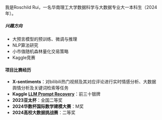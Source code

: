 我是Roschild Rui，一名华南理工大学数据科学与大数据专业大一本科生（2024年）。

##### 兴趣方向
- 大预言模型的预训练、微调与推理
- NLP算法研究
- 小市值随机森林量化交易策略
- Kaggle竞赛

#### 项目比赛经历
- **X-sentiments**：对bilibili热门视频及其对应评论进行实时情感分析、大数据舆情分析及关键词检索等任务
- **Kaggle [LLM Prompt Recovery](https://www.kaggle.com/competitions/llm-prompt-recovery)**：前三十银牌
- **2023亚太杯**：全国二等奖
- **2024华数杯国际数学建模大赛**：M奖
- **2024高校大数据挑战赛**：二等奖



